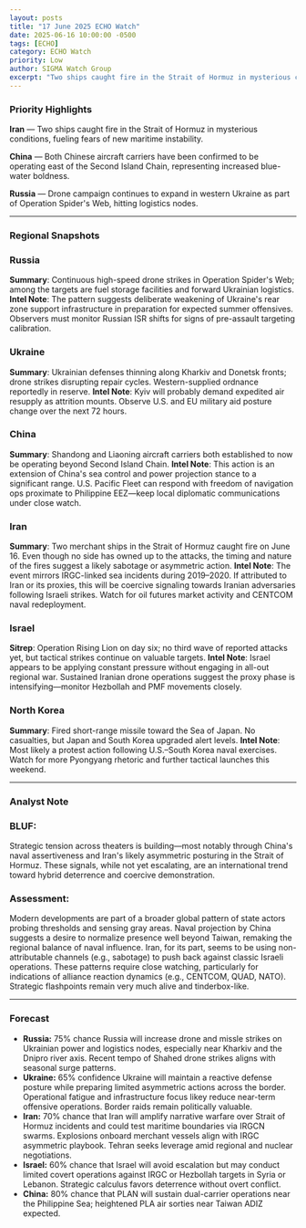 ```yaml
---
layout: posts
title: "17 June 2025 ECHO Watch"
date: 2025-06-16 10:00:00 -0500
tags: [ECHO]
category: ECHO Watch
priority: Low
author: SIGMA Watch Group 
excerpt: "Two ships caught fire in the Strait of Hormuz in mysterious conditions"
---
```


### Priority Highlights

**Iran** — Two ships caught fire in the Strait of Hormuz in mysterious conditions, fueling fears of new maritime instability.

**China** — Both Chinese aircraft carriers have been confirmed to be operating east of the Second Island Chain, representing increased blue-water boldness.

**Russia** — Drone campaign continues to expand in western Ukraine as part of Operation Spider's Web, hitting logistics nodes.

---

### Regional Snapshots

### Russia

**Summary**: Continuous high-speed drone strikes in Operation Spider's Web; among the targets are fuel storage facilities and forward Ukrainian logistics.
**Intel Note**: The pattern suggests deliberate weakening of Ukraine's rear zone support infrastructure in preparation for expected summer offensives. Observers must monitor Russian ISR shifts for signs of pre-assault targeting calibration.

### Ukraine

**Summary**: Ukrainian defenses thinning along Kharkiv and Donetsk fronts; drone strikes disrupting repair cycles. Western-supplied ordnance reportedly in reserve.
**Intel Note**: Kyiv will probably demand expedited air resupply as attrition mounts. Observe U.S. and EU military aid posture change over the next 72 hours.

### China

**Summary**: Shandong and Liaoning aircraft carriers both established to now be operating beyond Second Island Chain.
**Intel Note**: This action is an extension of China's sea control and power projection stance to a significant range. U.S. Pacific Fleet can respond with freedom of navigation ops proximate to Philippine EEZ—keep local diplomatic communications under close watch.

### Iran

**Summary**: Two merchant ships in the Strait of Hormuz caught fire on June 16. Even though no side has owned up to the attacks, the timing and nature of the fires suggest a likely sabotage or asymmetric action.
**Intel Note**: The event mirrors IRGC-linked sea incidents during 2019–2020. If attributed to Iran or its proxies, this will be coercive signaling towards Iranian adversaries following Israeli strikes. Watch for oil futures market activity and CENTCOM naval redeployment.

### Israel

**Sitrep**: Operation Rising Lion on day six; no third wave of reported attacks yet, but tactical strikes continue on valuable targets.
**Intel Note**: Israel appears to be applying constant pressure without engaging in all-out regional war. Sustained Iranian drone operations suggest the proxy phase is intensifying—monitor Hezbollah and PMF movements closely. 

### North Korea

**Summary**: Fired short-range missile toward the Sea of Japan. No casualties, but Japan and South Korea upgraded alert levels.
**Intel Note**: Most likely a protest action following U.S.–South Korea naval exercises. Watch for more Pyongyang rhetoric and further tactical launches this weekend.

---

### Analyst Note

### BLUF:
Strategic tension across theaters is building—most notably through China's naval assertiveness and Iran's likely asymmetric posturing in the Strait of Hormuz. These signals, while not yet escalating, are an international trend toward hybrid deterrence and coercive demonstration.

### Assessment:
Modern developments are part of a broader global pattern of state actors probing thresholds and sensing gray areas. Naval projection by China suggests a desire to normalize presence well beyond Taiwan, remaking the regional balance of naval influence. Iran, for its part, seems to be using non-attributable channels (e.g., sabotage) to push back against classic Israeli operations. These patterns require close watching, particularly for indications of alliance reaction dynamics (e.g., CENTCOM, QUAD, NATO). Strategic flashpoints remain very much alive and tinderbox-like.

---

### Forecast

- **Russia:** 75% chance Russia will increase drone and missle strikes on Ukrainian power and logistics nodes, especially near Kharkiv and the Dnipro river axis. Recent tempo of Shahed drone strikes aligns with seasonal surge patterns.
- **Ukraine:** 65% confidence Ukraine will maintain a reactive defense posture while preparing limited asymmetric actions across the border. Operational fatigue and infrastructure focus likey reduce near-term offensive operations. Border raids remain politically valuable.
- **Iran:** 70% chance that Iran will amplify narrative warfare over Strait of Hormuz incidents and could test maritime boundaries via IRGCN swarms. Explosions onboard merchant vessels align with IRGC asymmetric playbook. Tehran seeks leverage amid regional and nuclear negotiations.
- **Israel:** 60% chance that Israel will avoid escalation but may conduct limited covert operations against IRGC or Hezbollah targets in Syria or Lebanon. Strategic calculus favors deterrence without overt conflict.
- **China:** 80% chance that PLAN will sustain dual-carrier operations near the Philippine Sea; heightened PLA air sorties near Taiwan ADIZ expected. 

